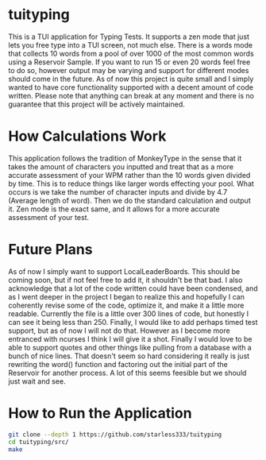 # **tuityping**
This is a TUI application for Typing Tests. It supports a zen mode that just lets you free type into a TUI screen, not much else. There is a words mode that collects 10 words from a pool of over 1000 of the most common words using a Reservoir Sample. If you want to run 15 or even 20 words feel free to do so, however output may be varying and support for different modes should come in the future. As of now this project is quite small and I simply wanted to have core functionality supported with a decent amount of code written. Please note that anything can break at any moment and there is no guarantee that this project will be actively maintained. 
# **How Calculations Work**
This application follows the tradition of MonkeyType in the sense that it takes the amount of characters you inputted and treat that as a more accurate assessment of your WPM rather than the 10 words given divided by time. This is to reduce things like larger words effecting your pool. What occurs is we take the number of character inputs and divide by 4.7 (Average length of word). Then we do the standard calculation and output it. Zen mode is the exact same, and it allows for a more accurate assessment of your test.
# **Future Plans**
As of now I simply want to support LocalLeaderBoards. This should be coming soon, but if not feel free to add it, it shouldn't be that bad. I also acknowledge that a lot of the code written could have been condensed, and as I went deeper in the project I began to realize this and hopefully I can coherently revise some of the code, optimize it, and make it a little more readable. Currently the file is a little over 300 lines of code, but honestly I can see it being less than 250. Finally, I would like to add perhaps timed test support, but as of now I will not do that. However as I become more entranced with ncurses I think I will give it a shot. Finally I would love to be able to support quotes and other things like pulling from a database with a bunch of nice lines. That doesn't seem so hard considering it really is just rewriting the word() function and factoring out the initial part of the Reservoir for another process. A lot of this seems feesible but we should just wait and see. 
# How to Run the Application
```bash
git clone --depth 1 https://github.com/starless333/tuityping
cd tuityping/src/
make
```
